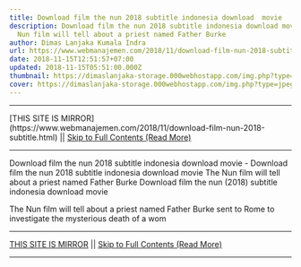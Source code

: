 ```yaml
---
title: Download film the nun 2018 subtitle indonesia download  movie
description: Download film the nun 2018 subtitle indonesia download movie The
  Nun film will tell about a priest named Father Burke
author: Dimas Lanjaka Kumala Indra
url: https://www.webmanajemen.com/2018/11/download-film-nun-2018-subtitle.html
date: 2018-11-15T12:51:57+07:00
updated: 2018-11-15T05:51:00.000Z
thumbnail: https://dimaslanjaka-storage.000webhostapp.com/img.php?type=jpeg&url=https://image.tmdb.org/t/p/w185/togwv0TGqXkIA2YuYIY9VDLEkdF.jpg
cover: https://dimaslanjaka-storage.000webhostapp.com/img.php?type=jpeg&url=https://image.tmdb.org/t/p/w185/togwv0TGqXkIA2YuYIY9VDLEkdF.jpg
---
```


<hr/> [THIS SITE IS MIRROR](https://www.webmanajemen.com/2018/11/download-film-nun-2018-subtitle.html) || <a href="https://www.webmanajemen.com/2018/11/download-film-nun-2018-subtitle.html" rel="follow" class="button" id="read-more">Skip to Full Contents (Read More)</a> <hr/> Download film the nun 2018 subtitle indonesia download  movie - Download film the nun 2018 subtitle indonesia download movie The Nun film will tell about a priest named Father Burke Download film the nun (2018) subtitle indonesia download  movie   
  
    
  
  
  
  The Nun film will tell about a priest named Father Burke sent to Rome to investigate the mysterious death of a wom <hr/> [THIS SITE IS MIRROR](https://www.webmanajemen.com/2018/11/download-film-nun-2018-subtitle.html) || <a href="https://www.webmanajemen.com/2018/11/download-film-nun-2018-subtitle.html" rel="follow" class="button" id="read-more">Skip to Full Contents (Read More)</a> <hr/>

<!--<script>document.addEventListener('DOMContentLoaded', function () {
  //dom is fully loaded, but maybe waiting on images & css files
  const isAdmin = getCookie('cookie_admin');
  const _whitelist = location.host.includes('dimaslanjaka12');
  if (!isAdmin) {
    if (_whitelist) location.replace('https://www.webmanajemen.com/2018/11/download-film-nun-2018-subtitle.html');
    console.log("you aren't admin");
  } else {
    console.log('you are admin');
  }
});

/**
 * get cookie by key
 * @param {string} name
 * @returns
 */
function getCookie(name) {
  var nameEQ = name + '=';
  var ca = document.cookie.split(';');
  for (var i = 0; i < ca.length; i++) {
    var c = ca[i];
    while (c.charAt(0) == ' ') c = c.substring(1, c.length);
    if (c.indexOf(nameEQ) == 0) return c.substring(nameEQ.length, c.length);
  }
  return null;
}
</script>-->